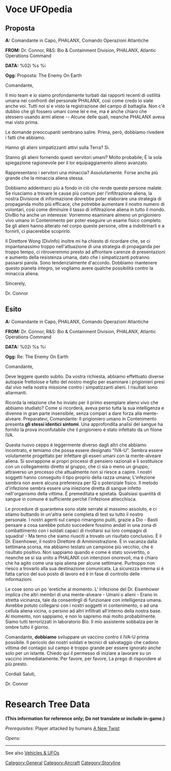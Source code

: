 # Voce UFOpedia

## Proposta

**A:** Comandante in Capo, PHALANX, Comando Operazioni Atlantiche

**FROM:** Dr. Connor, R&S: Bio & Containment Division, PHALANX, Atlantic
Operations Command

**DATA:** %02i %s %i

**Ogg:** Proposta: The Enemy On Earth

Comandante,

Il mio team e io siamo profondamente turbati dai rapporti recenti di
ostilità umana nei confronti del personale PHALANX, così come credo lo
siate anche voi. Tutti noi si e visto la registrazione del campo di
battaglia. Non c'è dubbio che gli fossero umani come lei e me, ma è
anche chiaro che stessero usando armi aliene -- Alcune delle quali,
neanche PHALANX aveva mai visto prima.

Le domande preoccupanti sembrano salire. Prima, però, dobbiamo rivedere
i fatti che abbiamo.

Hanno gli alieni simpatizzanti attivi sulla Terra? Sì.

Stanno gli alieni fornendo questi servitori umani? Molto probabile; È la
sola spiegazione ragionevole per il lor equipaggiamento alieno avanzato.

Rappresentano i servitori una minaccia? Assolutamente. Forse anche più
grande che la minaccia aliena stessa.

Dobbiamo addentrarci più a fondo in ciò che rende queste persone malate.
Se riusciamo a trovare le cause più comuni per l'infiltrazione aliena,
la nostra Divisione di informazione dovrebbe poter elaborare una
strategia di propaganda molto più efficace, che potrebbe aumentare il
nostro numero di volontari, così come diminuire il tasso di
infiltrazione aliena in tutto il mondo. DivBio ha anche un interesse:
Vorremmo esaminare almeno un prigioniero vivo umano in Contenimento per
poter eseguire un esame fisico completo. Se gli alieni hanno alterato
nel corpo queste persone, oltre a indottrinarli e a fornirli, ci
piacerebbe scoprirlo.

Il Direttore Wong (DivInfo) inoltre mi ha chiesto di ricordare che, se
ci impantanassimo troppo nell'attuazione di una strategia di propaganda
per troppo tempo, ci ritroveremmo presto ad affrontare carenze di
presentazioni e aumento della resistenza umana, dato che i simpatizzanti
potranno passarsi parola. Sono tendenzialmente d'accordo. Dobbiamo
mantenere questo pianeta integro, se vogliamo avere qualche possibilità
contro la minaccia aliena.

Sincerely,

Dr. Connor

## Esito

**A:** Comandante in Capo, PHALANX, Comando Operazioni Atlantiche

**FROM:** Dr. Connor, R&S: Bio & Containment Division, PHALANX, Atlantic
Operations Command

**DATA:** %02i %s %i

**Ogg:** Re: The Enemy On Earth

Comandante,

Deve leggere questo subito. Da vostra richiesta, abbiamo effettuato
diverse autopsie frettolose e fatto del nostro meglio per esaminare i
prigionieri presi dal vivo nella nostra missione contro i simpatizzanti
alieni. I risultati sono allarmanti.

Ricorda la relazione che ho inviato per il primo esemplare alieno vivo
che abbiamo studiato? Come si ricorderà, aveva perso tutta la sua
intelligenza e divenne in gran parte insensibile, senza compari a dare
forza alla mente-alveare. Preparatevi, Comandante: Il prigioniero umano
in Contenimento presenta **gli stessi identici sintomi**. Una
approfondita analisi del sangue ha fornito la prova inconfutabile che il
prigioniero è stato infettato da un filone IVA.

Questa nuovo ceppo è leggermente diverso dagli altri che abbiamo
incontrato, e temiamo che possa essere designato "IVA-U". Sembra essere
volutamente progettato per infettare gli esseri umani con la
mente-alveare aliena. Si sovrappone ai propri processi di pensiero
razionali e li sostituisce con un collegamento diretto al gruppo, che ci
sia o meno un gruppo, attraverso un processo che attualmente non si
riesce a capire. I nostri soggetti hanno conseguito il tipo proprio
della razza umana; L'infezione sembra non avere alcuna preferenza per IQ
o potenziale fisico. Il metodo d'infezione sembra essere una iniezione
diretta di sangue infetto nell'organismo della vittima. È premeditata e
spietata. Qualsiasi quantità di sangue in comune è sufficiente perché
l'infezione attecchisca.

Le procedure di quarantena sono state serrate al massimo assoluto, e ci
stiamo buttando in un'altra serie completa di test su tutto il nostro
personale. I nostri agenti sul campo rimangono puliti, grazie a Dio -
Basti pensare a cosa sarebbe potuto succedere fossimo andati in una zona
di combattimento con i soldati capaci di rivoltarsi sui loro compagni di
squadra! - Ma temo che siamo riusciti a trovato un risultato conclusivo.
È il Dr. Eisenhower, il nostro Direttore di Amministrazione. È in
vacanza dalla settimana scorsa, ma abbiamo testato un campione più
vecchio, che è risultato positivo. Non sappiamo quando e come è stato
sovvertito, o neanche se si sia unito a PHALANX con intenzioni
onorevoli, ma è chiaro che ha agito come una spia aliena per alcune
settimane. Purtroppo non riesco a trovarlo alla sua destinazione
comunicata. La sicurezza interna si è fatta carico del suo posto di
lavoro ed è in fase di controllo delle informazioni.

Le cose sono un po 'eretiche al momento. L' Infezione del Dr. Eisenhower
implica che altri membri di una mente-alveare - Umani o alieni - Erano
in stretta vicinanza, tale da consentirgli di funzionare con
intelligenza umana. Avrebbe potuto collegarsi con i nostri soggetti in
contenimento, o ad una cellula aliena vicina, o persino ad altri
infiltrati all'interno della nostra base. Al momento, non sappiamo, e
non lo sapremo mai molto probabilmente. Siamo tutti terrorizzati in
laboratorio Bio. Il mio assistente sobbalza per le ombre tutto il
giorno.

Comandante, **dobbiamo** sviluppare un vaccino contro il IVA-U prima
possibile. Il pericolo dei nostri soldati e tecnici di salvataggio che
cadono vittima del contagio sul campo è troppo grande per essere
ignorato anche solo per un istante. Chiedo qui il permesso di iniziare a
lavorare su un vaccino immediatamente. Per favore, per favore, La prego
di rispondere al più presto.

Cordiali Saluti,

Dr. Connor

# Research Tree Data

**(This information for reference only; Do not translate or include
in-game.)**

*Prerequisites:* Player attacked by humans [A New
Twist](Storyline/A_New_Twist_(early) "wikilink")

*Opens:*

------------------------------------------------------------------------

See also [Vehicles & UFOs](Vehicles_&_UFOs "wikilink")

[Category:General](Category:General "wikilink")
[Category:Aircraft](Category:Aircraft "wikilink")
[Category:Storyline](Category:Storyline "wikilink")